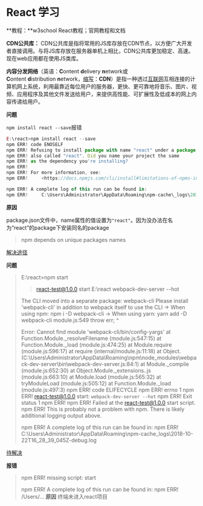 # React 学习

**教程：**w3school React教程；官网教程和文档

**CDN公共库：** CDN公共库是指将常用的JS库存放在CDN节点，以方便广大开发者直接调用。与将JS库存放在服务器单机上相比，CDN公共库更加稳定、高速。现在web应用都在使用JS类库。

**内容分发网络**（英语：**C**ontent **d**elivery **n**etwork或**C**ontent **d**istribution **n**etwork，[缩写](https://zh.wikipedia.org/wiki/%E7%B8%AE%E5%AF%AB)：**CDN**）是指一种透过[互联网](https://zh.wikipedia.org/wiki/%E4%BA%92%E8%81%AF%E7%B6%B2)互相连接的计算机网上系统，利用最靠近每位用户的服务器，更快、更可靠地将音乐、图片、视频、应用程序及其他文件发送给用户，来提供高性能、可扩展性及低成本的网上内容传递给用户。 

**问题**

`npm install react --save`报错

```javascript
E:\react>npm install react --save
npm ERR! code ENOSELF
npm ERR! Refusing to install package with name "react" under a package
npm ERR! also called "react". Did you name your project the same
npm ERR! as the dependency you're installing?
npm ERR!
npm ERR! For more information, see:
npm ERR!     <https://docs.npmjs.com/cli/install#limitations-of-npms-install-algorithm>

npm ERR! A complete log of this run can be found in:
npm ERR!     C:\Users\Administrator\AppData\Roaming\npm-cache\_logs\2018-10-22T15_46_19_653Z-debug.log
```

**原因**

package.json文件中，name属性的值设置为`"react"`。因为没办法在名为“react”的package下安装同名的package

> npm depends on unique packages names 

 [解决途径](https://github.com/npm/npm/issues/12204)

**问题**

> E:\react>npm start
>
> > react-test@1.0.0 start E:\react
> > webpack-dev-server --hot
>
> The CLI moved into a separate package: webpack-cli
> Please install 'webpack-cli' in addition to webpack itself to use the CLI
> -> When using npm: npm i -D webpack-cli
> -> When using yarn: yarn add -D webpack-cli
> module.js:549
>     throw err;
>     ^
>
> Error: Cannot find module 'webpack-cli/bin/config-yargs'
>     at Function.Module._resolveFilename (module.js:547:15)
>     at Function.Module._load (module.js:474:25)
>     at Module.require (module.js:596:17)
>     at require (internal/module.js:11:18)
>     at Object.<anonymous> (C:\Users\Administrator\AppData\Roaming\npm\node_modules\webpack-dev-server\bin\webpack-dev-server.js:84:1)
>     at Module._compile (module.js:652:30)
>     at Object.Module._extensions..js (module.js:663:10)
>     at Module.load (module.js:565:32)
>     at tryModuleLoad (module.js:505:12)
>     at Function.Module._load (module.js:497:3)
> npm ERR! code ELIFECYCLE
> npm ERR! errno 1
> npm ERR! react-test@1.0.0 start: `webpack-dev-server --hot`
> npm ERR! Exit status 1
> npm ERR!
> npm ERR! Failed at the react-test@1.0.0 start script.
> npm ERR! This is probably not a problem with npm. There is likely additional logging output above.
>
> npm ERR! A complete log of this run can be found in:
> npm ERR!     C:\Users\Administrator\AppData\Roaming\npm-cache\_logs\2018-10-22T16_28_39_045Z-debug.log

[待解决](https://github.com/mzgoddard/jest-webpack/issues/27)

**报错**
>npm ERR! missing script: start
>
>npm ERR! A complete log of this run can be found in:
>npm ERR! /Users/...
**原因**
终端未进入react项目